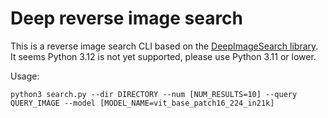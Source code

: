 # Deep reverse image search

This is a reverse image search CLI based on the [DeepImageSearch library](https://github.com/TechyNilesh/DeepImageSearch).
It seems Python 3.12 is not yet supported, please use Python 3.11 or lower.

Usage:

```
python3 search.py --dir DIRECTORY --num [NUM_RESULTS=10] --query QUERY_IMAGE --model [MODEL_NAME=vit_base_patch16_224_in21k]
```
